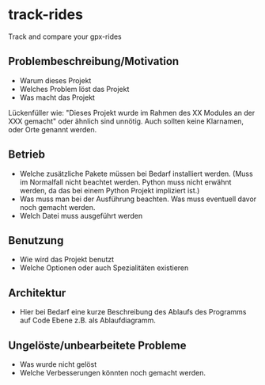 # track-rides
Track and compare your gpx-rides

## Problembeschreibung/Motivation
 - Warum dieses Projekt
 - Welches Problem löst das Projekt
 - Was macht das Projekt

Lückenfüller wie: "Dieses Projekt wurde im Rahmen des XX Modules an der XXX gemacht" oder ähnlich sind unnötig. Auch sollten keine Klarnamen, oder Orte genannt werden.
## Betrieb
 - Welche zusätzliche Pakete müssen bei Bedarf installiert werden. (Muss im Normalfall nicht beachtet werden. Python muss nicht erwähnt werden, da das bei einem Python Projekt impliziert ist.)
 - Was muss man bei der Ausführung beachten. Was muss eventuell davor noch gemacht werden.
 - Welch Datei muss ausgeführt werden

## Benutzung
- Wie wird das Projekt benutzt
- Welche Optionen oder auch Spezialitäten existieren

## Architektur
- Hier bei Bedarf eine kurze Beschreibung des Ablaufs des Programms auf Code Ebene z.B. als Ablaufdiagramm.

## Ungelöste/unbearbeitete Probleme
 - Was wurde nicht gelöst
 - Welche Verbesserungen könnten noch gemacht werden.